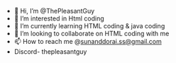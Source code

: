 - 👋 Hi, I’m @ThePleasantGuy
- 👀 I’m interested in Html coding
- 🌱 I’m currently learning HTML coding & java coding
- 💞️ I’m looking to collaborate on HTML coding with me
- 📫 How to reach me @sunanddorai.ss@gmail.com
- Discord- thepleasantguy

<!---
ThePleasantGuy/ThePleasantGuy is a ✨ special ✨ repository because its `README.md` (this file) appears on your GitHub profile.
You can click the Preview link to take a look at your changes.
--->
